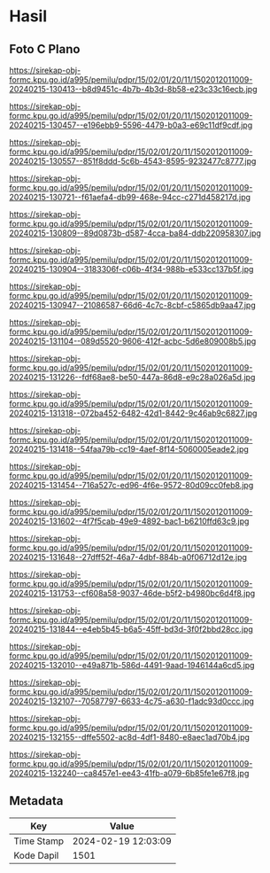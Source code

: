 # Hasil

## Foto C Plano

https://sirekap-obj-formc.kpu.go.id/a995/pemilu/pdpr/15/02/01/20/11/1502012011009-20240215-130413--b8d9451c-4b7b-4b3d-8b58-e23c33c16ecb.jpg

https://sirekap-obj-formc.kpu.go.id/a995/pemilu/pdpr/15/02/01/20/11/1502012011009-20240215-130457--e196ebb9-5596-4479-b0a3-e69c11df9cdf.jpg

https://sirekap-obj-formc.kpu.go.id/a995/pemilu/pdpr/15/02/01/20/11/1502012011009-20240215-130557--851f8ddd-5c6b-4543-8595-9232477c8777.jpg

https://sirekap-obj-formc.kpu.go.id/a995/pemilu/pdpr/15/02/01/20/11/1502012011009-20240215-130721--f61aefa4-db99-468e-94cc-c271d458217d.jpg

https://sirekap-obj-formc.kpu.go.id/a995/pemilu/pdpr/15/02/01/20/11/1502012011009-20240215-130809--89d0873b-d587-4cca-ba84-ddb220958307.jpg

https://sirekap-obj-formc.kpu.go.id/a995/pemilu/pdpr/15/02/01/20/11/1502012011009-20240215-130904--3183306f-c06b-4f34-988b-e533cc137b5f.jpg

https://sirekap-obj-formc.kpu.go.id/a995/pemilu/pdpr/15/02/01/20/11/1502012011009-20240215-130947--21086587-66d6-4c7c-8cbf-c5865db9aa47.jpg

https://sirekap-obj-formc.kpu.go.id/a995/pemilu/pdpr/15/02/01/20/11/1502012011009-20240215-131104--089d5520-9606-412f-acbc-5d6e809008b5.jpg

https://sirekap-obj-formc.kpu.go.id/a995/pemilu/pdpr/15/02/01/20/11/1502012011009-20240215-131226--fdf68ae8-be50-447a-86d8-e9c28a026a5d.jpg

https://sirekap-obj-formc.kpu.go.id/a995/pemilu/pdpr/15/02/01/20/11/1502012011009-20240215-131318--072ba452-6482-42d1-8442-9c46ab9c6827.jpg

https://sirekap-obj-formc.kpu.go.id/a995/pemilu/pdpr/15/02/01/20/11/1502012011009-20240215-131418--54faa79b-cc19-4aef-8f14-5060005eade2.jpg

https://sirekap-obj-formc.kpu.go.id/a995/pemilu/pdpr/15/02/01/20/11/1502012011009-20240215-131454--716a527c-ed96-4f6e-9572-80d09cc0feb8.jpg

https://sirekap-obj-formc.kpu.go.id/a995/pemilu/pdpr/15/02/01/20/11/1502012011009-20240215-131602--4f7f5cab-49e9-4892-bac1-b6210ffd63c9.jpg

https://sirekap-obj-formc.kpu.go.id/a995/pemilu/pdpr/15/02/01/20/11/1502012011009-20240215-131648--27dff52f-46a7-4dbf-884b-a0f06712d12e.jpg

https://sirekap-obj-formc.kpu.go.id/a995/pemilu/pdpr/15/02/01/20/11/1502012011009-20240215-131753--cf608a58-9037-46de-b5f2-b4980bc6d4f8.jpg

https://sirekap-obj-formc.kpu.go.id/a995/pemilu/pdpr/15/02/01/20/11/1502012011009-20240215-131844--e4eb5b45-b6a5-45ff-bd3d-3f0f2bbd28cc.jpg

https://sirekap-obj-formc.kpu.go.id/a995/pemilu/pdpr/15/02/01/20/11/1502012011009-20240215-132010--e49a871b-586d-4491-9aad-1946144a6cd5.jpg

https://sirekap-obj-formc.kpu.go.id/a995/pemilu/pdpr/15/02/01/20/11/1502012011009-20240215-132107--70587797-6633-4c75-a630-f1adc93d0ccc.jpg

https://sirekap-obj-formc.kpu.go.id/a995/pemilu/pdpr/15/02/01/20/11/1502012011009-20240215-132155--dffe5502-ac8d-4df1-8480-e8aec1ad70b4.jpg

https://sirekap-obj-formc.kpu.go.id/a995/pemilu/pdpr/15/02/01/20/11/1502012011009-20240215-132240--ca8457e1-ee43-41fb-a079-6b85fe1e67f8.jpg


## Metadata

| Key        | Value               |
| ---------- | ------------------- |
| Time Stamp | 2024-02-19 12:03:09 |
| Kode Dapil | 1501                |




